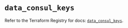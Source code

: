 # `data_consul_keys`

Refer to the Terraform Registry for docs: [`data_consul_keys`](https://registry.terraform.io/providers/hashicorp/consul/2.22.0/docs/data-sources/keys).
